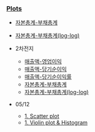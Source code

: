 ### [Plots](https://leechungpa.github.io/dart-plot/)



- [자본총계-부채총계](https://leechungpa.github.io/dart-plot/%E1%84%8C%E1%85%A1%E1%84%87%E1%85%A9%E1%86%AB%E1%84%8E%E1%85%A9%E1%86%BC%E1%84%80%E1%85%A8-%E1%84%87%E1%85%AE%E1%84%8E%E1%85%A2%E1%84%8E%E1%85%A9%E1%86%BC%E1%84%80%E1%85%A8)
- [자본총계-부채총계(log-log)](https://leechungpa.github.io/dart-plot/%E1%84%8C%E1%85%A1%E1%84%87%E1%85%A9%E1%86%AB%E1%84%8E%E1%85%A9%E1%86%BC%E1%84%80%E1%85%A8-%E1%84%87%E1%85%AE%E1%84%8E%E1%85%A2%E1%84%8E%E1%85%A9%E1%86%BC%E1%84%80%E1%85%A8(log-log))

- 2차전지
    - [매출액-영업이익](https://leechungpa.github.io/dart-plot/2%EC%B0%A8%EC%A0%84%EC%A7%80/%EB%A7%A4%EC%B6%9C%EC%95%A1-%EC%98%81%EC%97%85%EC%9D%B4%EC%9D%B5)
    - [매출액-당기순이익](https://leechungpa.github.io/dart-plot/2%EC%B0%A8%EC%A0%84%EC%A7%80/%EB%A7%A4%EC%B6%9C%EC%95%A1-%EB%8B%B9%EA%B8%B0%EC%88%9C%EC%9D%B4%EC%9D%B5)
    - [매출액-당기순이익률](https://leechungpa.github.io/dart-plot/2%EC%B0%A8%EC%A0%84%EC%A7%80/%EB%A7%A4%EC%B6%9C%EC%95%A1-%EB%8B%B9%EA%B8%B0%EC%88%9C%EC%9D%B4%EC%9D%B5%EB%A5%A0)
    - [자본총계-부채총계](https://leechungpa.github.io/dart-plot/2%EC%B0%A8%EC%A0%84%EC%A7%80/%EC%9E%90%EB%B3%B8%EC%B4%9D%EA%B3%84-%EB%B6%80%EC%B1%84%EC%B4%9D%EA%B3%84)
    - [자본총계-부채총계(log-log)](https://leechungpa.github.io/dart-plot/2%EC%B0%A8%EC%A0%84%EC%A7%80/%EC%9E%90%EB%B3%B8%EC%B4%9D%EA%B3%84-%EB%B6%80%EC%B1%84%EC%B4%9D%EA%B3%84(log-log))

- 05/12
    - [1. Scatter plot](https://leechungpa.github.io/dart-plot/0512/scatter)
    - [1. Violin plot & Histogram](https://leechungpa.github.io/dart-plot/0512/violin)
